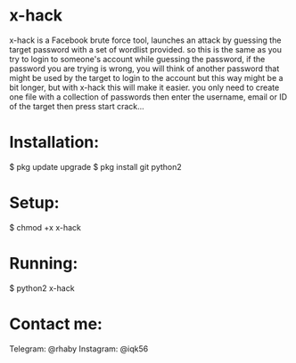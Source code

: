 # x-hack
x-hack is a Facebook brute force tool, launches an attack by guessing the target password with a set of wordlist provided.
so this is the same as you try to login to someone's account while guessing the password, if the password you are trying is wrong, you will think of another password that might be used by the target to login to the account but this way might be a bit longer, but with x-hack this will make it easier.
you only need to create one file with a collection of passwords then enter the username, email or ID of the target then press start crack...

# Installation:
 
 $ pkg update upgrade
 $ pkg install git python2


# Setup:

 $ chmod +x x-hack

# Running:

 $ python2 x-hack

# Contact me:
Telegram: @rhaby
Instagram: @iqk56
